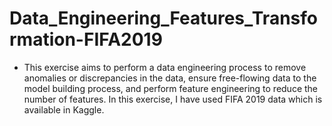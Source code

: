 # Data_Engineering_Features_Transformation-FIFA2019
- This exercise aims to perform a data engineering process to remove anomalies or discrepancies in the data, ensure free-flowing data to the model building process, and perform feature engineering to reduce the number of features. In this exercise, I have used FIFA 2019 data which is available in Kaggle.
